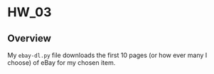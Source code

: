 # HW_03

## Overview

My `ebay-dl.py` file downloads the first 10 pages (or how ever many I choose) of eBay for my chosen item. 